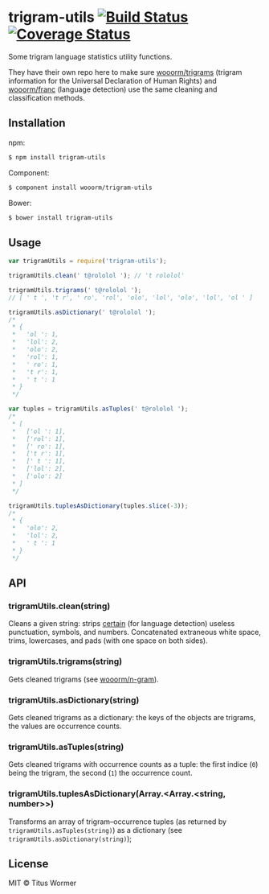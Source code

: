 # trigram-utils [![Build Status](https://travis-ci.org/wooorm/trigram-utils.svg?branch=master)](https://travis-ci.org/wooorm/trigram-utils) [![Coverage Status](https://img.shields.io/coveralls/wooorm/trigram-utils.svg)](https://coveralls.io/r/wooorm/trigram-utils?branch=master)

Some trigram language statistics utility functions.

They have their own repo here to make sure [wooorm/trigrams](https://github.com/wooorm/trigrams) (trigram information for the Universal Declaration of Human Rights) and [wooorm/franc](https://github.com/wooorm/franc) (language detection) use the same cleaning and classification methods.

## Installation

npm:
```sh
$ npm install trigram-utils
```

Component:
```sh
$ component install wooorm/trigram-utils
```

Bower:
```sh
$ bower install trigram-utils
```

## Usage

```js
var trigramUtils = require('trigram-utils');

trigramUtils.clean(' t@rololol '); // 't rololol'

trigramUtils.trigrams(' t@rololol ');
// [ ' t ', 't r', ' ro', 'rol', 'olo', 'lol', 'olo', 'lol', 'ol ' ]

trigramUtils.asDictionary(' t@rololol ');
/*
 * {
 *   'ol ': 1,
 *   'lol': 2,
 *   'olo': 2,
 *   'rol': 1,
 *   ' ro': 1,
 *   't r': 1,
 *   ' t ': 1
 * }
 */

var tuples = trigramUtils.asTuples(' t@rololol ');
/*
 * [
 *   ['ol ': 1],
 *   ['rol': 1],
 *   [' ro': 1],
 *   ['t r': 1],
 *   [' t ': 1],
 *   ['lol': 2],
 *   ['olo': 2]
 * ]
 */

trigramUtils.tuplesAsDictionary(tuples.slice(-3));
/*
 * {
 *   'olo': 2,
 *   'lol': 2,
 *   ' t ': 1
 * }
 */
```

## API

### trigramUtils.clean(string)

Cleans a given string: strips [certain](index.js#L26-L59) (for language detection) useless punctuation, symbols, and numbers. Concatenated extraneous white space, trims, lowercases, and pads (with one space on both sides).

### trigramUtils.trigrams(string)

Gets cleaned trigrams (see [wooorm/n-gram](https://github.com/wooorm/n-gram)).

### trigramUtils.asDictionary(string)

Gets cleaned trigrams as a dictionary: the keys of the objects are trigrams, the values are occurrence counts.

### trigramUtils.asTuples(string)

Gets cleaned trigrams with occurrence counts as a tuple: the first indice (`0`) being the trigram, the second (`1`) the occurrence count.

### trigramUtils.tuplesAsDictionary(Array.<Array.<string, number>>)

Transforms an array of trigram–occurrence tuples (as returned by `trigramUtils.asTuples(string)`) as a dictionary (see `trigramUtils.asDictionary(string)`);

## License

MIT © Titus Wormer
